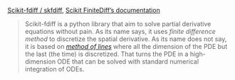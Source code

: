 

[Scikit-fdiff / skfdiff](https://gitlab.com/celliern/scikit-fdiff/), [Scikit FiniteDiff’s documentation](https://scikit-fdiff.readthedocs.io/en/latest/index.html)

> Scikit-fdiff is a python library that aim to solve partial derivative equations without pain. As its name says, it uses *finite difference method* to discretize the spatial derivative. As its name does not say, it is based on [*method of lines*](https://en.wikipedia.org/wiki/Method_of_lines) where all the dimension of the PDE but the last (the time) is discretized. That turns the PDE in a high-dimension ODE that can be solved with standard numerical integration of ODEs.







